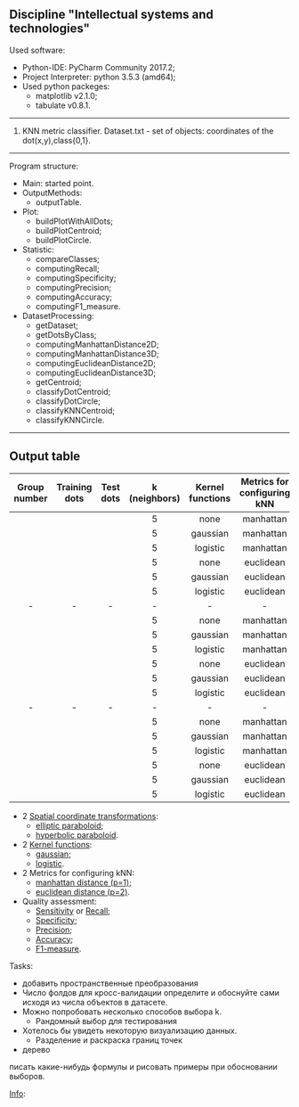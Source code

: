 Discipline "Intellectual systems and technologies"
---------------------------------------------------
Used software:
- Python-IDE: PyCharm Community 2017.2;
- Project Interpreter: python 3.5.3 (amd64);
- Used python packeges:
	- matplotlib v2.1.0;
	- tabulate v0.8.1.
--------------------------------------------------- 
1. KNN metric classifier.
  Dataset.txt - set of objects: coordinates of the dot(x,y),class{0,1}.
  ---
Program structure:
- Main: started point.
- OutputMethods:
	- outputTable.
- Plot:
	- buildPlotWithAllDots;
	- buildPlotCentroid;
	- buildPlotCircle.
- Statistic:
	- compareClasses;
	- computingRecall;
	- computingSpecificity;
	- computingPrecision;
	- computingAccuracy;
	- computingF1_measure.
- DatasetProcessing:
	- getDataset;
	- getDotsByClass;
	- computingManhattanDistance2D;
	- computingManhattanDistance3D;
	- computingEuclideanDistance2D;
	- computingEuclideanDistance3D;
	- getCentroid;
	- classifyDotCentroid;
	- classifyDotCircle;
	- classifyKNNCentroid;
	- classifyKNNCircle.
 ---
Output table
 ---
| Group number | Training dots | Test dots | k (neighbors) | Kernel functions | Metrics for configuring kNN | Spatial coordinate transformations | F1-measure | Recall | Specificity | Precision | Accuracy |
|:---:|:---:|:---:|:---:|:---:|:---:|:---:|:---:|:---:|:---:|:---:|:---:|
| | | |5| none | manhattan | none | | | | | |
| | | |5| gaussian | manhattan | none | | | | | |
| | | |5| logistic | manhattan | none | | | | | |
| | | |5| none | euclidean | none | | | | | |
| | | |5| gaussian | euclidean | none | | | | | |
| | | |5| logistic | euclidean | none | | | | | |
|-|-|-|-|-|-|-|-|-|-|-|-|
| | | |5| none | manhattan | elliptic | | | | | |
| | | |5| gaussian | manhattan | elliptic | | | | | |
| | | |5| logistic | manhattan | elliptic | | | | | |
| | | |5| none | euclidean | elliptic | | | | | |
| | | |5| gaussian | euclidean | elliptic | | | | | |
| | | |5| logistic | euclidean | elliptic | | | | | |
|-|-|-|-|-|-|-|-|-|-|-|-|
| | | |5| none | manhattan | hyperbolic | | | | | |
| | | |5| gaussian | manhattan | hyperbolic | | | | | |
| | | |5| logistic | manhattan | hyperbolic | | | | | |
| | | |5| none | euclidean | hyperbolic | | | | | |
| | | |5| gaussian | euclidean | hyperbolic | | | | | |
| | | |5| logistic | euclidean | hyperbolic | | | | | |

- 2 [Spatial coordinate transformations](https://en.wikipedia.org/wiki/Paraboloid):
	- [elliptic paraboloid](https://en.wikipedia.org/wiki/Paraboloid#Elliptic_paraboloid);
	- [hyperbolic paraboloid](https://en.wikipedia.org/wiki/Paraboloid#Hyperbolic_paraboloid).
- 2 [Kernel functions](https://en.wikipedia.org/wiki/Kernel_(statistics)):
	- [gaussian](https://en.wikipedia.org/wiki/Normal_distribution);
	- [logistic](https://en.wikipedia.org/wiki/Logistic_distribution).
- 2 Metrics for configuring kNN:
	- [manhattan distance (p=1)](https://en.wikipedia.org/wiki/Taxicab_geometry);
	- [euclidean distance (p=2)](https://en.wikipedia.org/wiki/Euclidean_distance).
- Quality assessment:
	- [Sensitivity](https://en.wikipedia.org/wiki/Sensitivity_and_specificity#Sensitivity) or [Recall](https://en.wikipedia.org/wiki/Precision_and_recall#Recall);
	- [Specificity](https://en.wikipedia.org/wiki/Sensitivity_and_specificity#Specificity);
	- [Precision](https://en.wikipedia.org/wiki/Precision_and_recall#Precision);
	- [Accuracy](https://en.wikipedia.org/wiki/Accuracy_and_precision);
	- [F1-measure](https://en.wikipedia.org/wiki/F1_score).


Tasks:
- добавить пространственные преобразования
- Число фолдов для кросс-валидации определите и обоснуйте сами исходя из числа объектов в датасете.
- Можно попробовать несколько способов выбора k.
	- Рандомный выбор для тестирования
- Хотелось бы увидеть некоторую визуализацию данных.
	- Разделение и раскраска границ точек
- дерево

писать какие-нибудь формулы и рисовать примеры при обосновании выборов.

[Info](https://github.com/flyingleafe/ML-Course-ITMO/blob/master/Homework.org):

